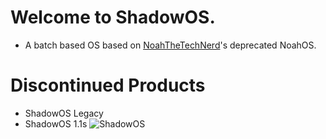 # Welcome to ShadowOS.
- A batch based OS based on [NoahTheTechNerd](https://github.com/NoahTheTechNerd)'s deprecated NoahOS.

# Discontinued Products
- ShadowOS Legacy
- ShadowOS 1.1s
![ShadowOS](https://github.com/ShadowElixir/ShadowOS/assets/47082432/947b4cd1-9d58-4af3-8543-48f23f56ff91)
